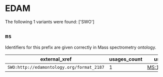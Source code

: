 # EDAM

The following 1 variants were found: ['SWO']

## `ms`

Identifiers for this prefix are given correctly in Mass spectrometry ontology.

| external_xref                             |   usages_count | usages                                          |
|-------------------------------------------|----------------|-------------------------------------------------|
| `SWO:http://edamontology.org/format_2187` |              1 | [MS:1002659](https://bioregistry.io/MS:1002659) |

